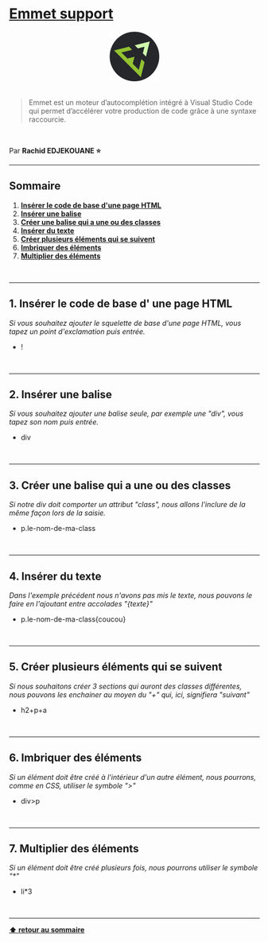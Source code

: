 # [Emmet support](https://emmet.io/)

<center>
<img src="./img/emmet.png" alt="Emmet logo" width="100">
</center>

<br>

> Emmet est un moteur d’autocomplétion intégré à Visual Studio Code qui permet d’accélérer votre production de code grâce à une syntaxe raccourcie.

<br>

Par **Rachid EDJEKOUANE ⭐️**

---

## Sommaire

1. **[Insérer le code de base d'une page HTML](#1-insérer-le-code-de-base-d-une-page-html)**
2. **[Insérer une balise](#2-insérer-une-balise)**
3. **[Créer une balise qui a une ou des classes](#3-créer-une-balise-qui-a-une-ou-des-classes)**
4. **[Insérer du texte](#4-insérer-du-texte)**
5. **[Créer plusieurs éléments qui se suivent](#5-créer-plusieurs-éléments-qui-se-suivent)**
6. **[Imbriquer des éléments](#6-imbriquer-des-éléments)**
7. **[Multiplier des éléments](#7-multiplier-des-éléments)**

<br>

---

## 1. Insérer le code de base d' une page HTML

_Si vous souhaitez ajouter le squelette de base d'une page HTML, vous tapez un point d'exclamation puis entrée._

- !

<br>

---

## 2. Insérer une balise

_Si vous souhaitez ajouter une balise seule, par exemple une "div", vous tapez son nom puis entrée._

- div

<br>

---

## 3. Créer une balise qui a une ou des classes

_Si notre div doit comporter un attribut "class", nous allons l'inclure de la même façon lors de la saisie._

- p.le-nom-de-ma-class

<br>

---

## 4. Insérer du texte

_Dans l'exemple précédent nous n'avons pas mis le texte, nous pouvons le faire en l'ajoutant entre accolades "{texte}"_

- p.le-nom-de-ma-class{coucou}

<br>

---

## 5. Créer plusieurs éléments qui se suivent

_Si nous souhaitons créer 3 sections qui auront des classes différentes, nous pouvons les enchainer au moyen du "+" qui, ici, signifiera "suivant"_

- h2+p+a

<br>

---

## 6. Imbriquer des éléments

_Si un élément doit être créé à l'intérieur d'un autre élément, nous pourrons, comme en CSS, utiliser le symbole ">"_

- div>p

<br>

---

## 7. Multiplier des éléments

_Si un élément doit être créé plusieurs fois, nous pourrons utiliser le symbole "\*"_

- li\*3

<br>

---

**[⬆ retour au sommaire](#)**
